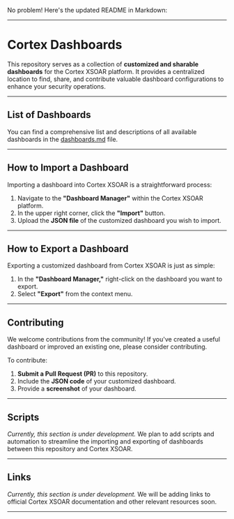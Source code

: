 No problem\! Here's the updated README in Markdown:

-----

# Cortex Dashboards

This repository serves as a collection of **customized and sharable dashboards** for the Cortex XSOAR platform. It provides a centralized location to find, share, and contribute valuable dashboard configurations to enhance your security operations.

-----

## List of Dashboards

You can find a comprehensive list and descriptions of all available dashboards in the [dashboards.md](https://www.google.com/search?q=dashboards.md) file.

-----

## How to Import a Dashboard

Importing a dashboard into Cortex XSOAR is a straightforward process:

1.  Navigate to the **"Dashboard Manager"** within the Cortex XSOAR platform.
2.  In the upper right corner, click the **"Import"** button.
3.  Upload the **JSON file** of the customized dashboard you wish to import.

-----

## How to Export a Dashboard

Exporting a customized dashboard from Cortex XSOAR is just as simple:

1.  In the **"Dashboard Manager,"** right-click on the dashboard you want to export.
2.  Select **"Export"** from the context menu.

-----

## Contributing

We welcome contributions from the community\! If you've created a useful dashboard or improved an existing one, please consider contributing.

To contribute:

1.  **Submit a Pull Request (PR)** to this repository.
2.  Include the **JSON code** of your customized dashboard.
3.  Provide a **screenshot** of your dashboard.

-----

## Scripts

*Currently, this section is under development.* We plan to add scripts and automation to streamline the importing and exporting of dashboards between this repository and Cortex XSOAR.

-----

## Links

*Currently, this section is under development.* We will be adding links to official Cortex XSOAR documentation and other relevant resources soon.

-----
